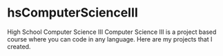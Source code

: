 # hsComputerScienceIII
High School Computer Science III
Computer Science III is a project based course where you can code in any language. Here are my projects that I created.

